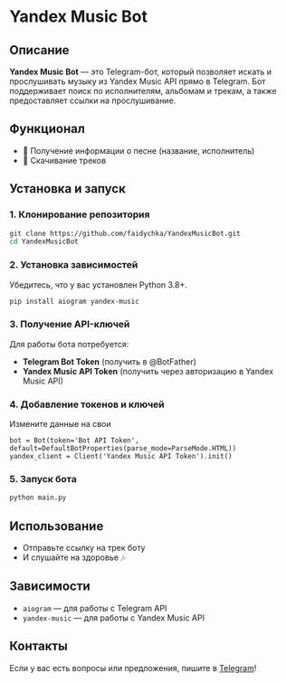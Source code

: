 # Yandex Music Bot

## Описание
**Yandex Music Bot** — это Telegram-бот, который позволяет искать и прослушивать музыку из Yandex Music API прямо в Telegram. Бот поддерживает поиск по исполнителям, альбомам и трекам, а также предоставляет ссылки на прослушивание.

## Функционал
- 🎵 Получение информации о песне (название, исполнитель)
- 🔗 Скачивание треков

## Установка и запуск

### 1. Клонирование репозитория
```bash
git clone https://github.com/faidychka/YandexMusicBot.git
cd YandexMusicBot
```

### 2. Установка зависимостей
Убедитесь, что у вас установлен Python 3.8+.
```bash
pip install aiogram yandex-music
```

### 3. Получение API-ключей
Для работы бота потребуется:
- **Telegram Bot Token** (получить в @BotFather)
- **Yandex Music API Token** (получить через авторизацию в Yandex Music API)

### 4. Добавление токенов и ключей
Измените данные на свои
```env
bot = Bot(token='Bot API Token', default=DefaultBotProperties(parse_mode=ParseMode.HTML))
yandex_client = Client('Yandex Music API Token').init()
```

### 5. Запуск бота
```bash
python main.py
```

## Использование
- Отправьте ссылку на трек боту
- И слушайте на здоровье 🎶

## Зависимости
- `aiogram` — для работы с Telegram API
- `yandex-music` — для работы с Yandex Music API

## Контакты
Если у вас есть вопросы или предложения, пишите в [Telegram](https://t.me/faidychka)!

